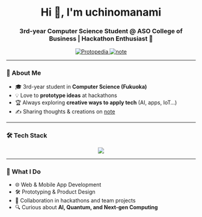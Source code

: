 <h1 align="center">Hi 👋, I'm uchinomanami</h1>
<h3 align="center">3rd-year Computer Science Student @ ASO College of Business | Hackathon Enthusiast 🚀</h3>

<p align="center">
  <a href="https://protopedia.net/prototyper/uchinomanami">
    <img alt="Protopedia" src="https://img.shields.io/badge/Protopedia-02adbc?logo=google&logoColor=white">
  </a>
  <a href="https://note.com/uchinomanami">
    <img alt="note" src="https://img.shields.io/badge/note-FFFFFF?logo=note&logoColor=black">
  </a>
</p>

---

### 🌱 About Me
- 🎓 3rd-year student in **Computer Science (Fukuoka)**  
- 💡 Love to **prototype ideas** at hackathons  
- 🏆 Always exploring **creative ways to apply tech** (AI, apps, IoT…)  
- ✍️ Sharing thoughts & creations on [note](https://note.com/uchinomanami)  

---

### 🛠️ Tech Stack
<p align="center">
  <a href="https://skillicons.dev">
    <img src="https://skillicons.dev/icons?i=ts,js,java,dart,flutter,vue,docker,kubernetes,linux" />
  </a>
</p>

---

### 🚀 What I Do
- 🌐 Web & Mobile App Development  
- 🛠️ Prototyping & Product Design  
- 🤝 Collaboration in hackathons and team projects  
- 🔍 Curious about **AI, Quantum, and Next-gen Computing**  
